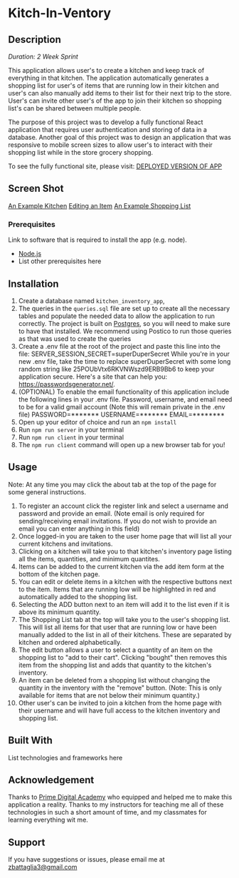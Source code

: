 # Kitch-In-Ventory

## Description

_Duration: 2 Week Sprint_

This application allows user's to create a kitchen and keep track of everything in that kitchen. The application automatically generates a shopping list for user's of items that are running low in their kitchen and user's can also manually add items to their list for their next trip to the store. User's can invite other user's of the app to join their kitchen so shopping list's can be shared between multiple people.

The purpose of this project was to develop a fully functional React application that requires user authentication and storing of data in a database. Another goal of this project was to design an application that was responsive to mobile screen sizes to allow user's to interact with their shopping list while in the store grocery shopping.

To see the fully functional site, please visit: [DEPLOYED VERSION OF APP](www.heroku.com)

## Screen Shot

[An Example Kitchen](ScreenShots/KitchenExample.png)
[Editing an Item](ScreenShots/EditingAnItem.png)
[An Example Shopping List](ScreenShots/ShoppingListExample.png)

### Prerequisites

Link to software that is required to install the app (e.g. node).

- [Node.js](https://nodejs.org/en/)
- List other prerequisites here

## Installation

1. Create a database named `kitchen_inventory_app`,
2. The queries in the `queries.sql` file are set up to create all the necessary tables and populate the needed data to allow the application to run correctly. The project is built on [Postgres](https://www.postgresql.org/download/), so you will need to make sure to have that installed. We recommend using Postico to run those queries as that was used to create the queries 
3. Create a .env file at the root of the project and paste this line into the file:
    SERVER_SESSION_SECRET=superDuperSecret
While you're in your new .env file, take the time to replace superDuperSecret with some long random string like 25POUbVtx6RKVNWszd9ERB9Bb6 to keep your application secure. Here's a site that can help you: https://passwordsgenerator.net/.
4. (OPTIONAL) To enable the email functionality of this application include the following lines in your .env file.
    Password, username, and email need to be for a valid gmail account (Note this will remain private in the .env file)
    PASSWORD=*******
    USERNAME=*******
    EMAIL=********
5. Open up your editor of choice and run an `npm install`
6. Run `npm run server` in your terminal
7. Run `npm run client` in your terminal
8. The `npm run client` command will open up a new browser tab for you!

## Usage

Note: At any time you may click the about tab at the top of the page for some general instructions.

1. To register an account click the register link and select a username and password and provide an email. (Note email is only required for sending/receiving email invitations. If you do not wish to provide an email you can enter anything in this field)
2. Once logged-in you are taken to the user home page that will list all your current kitchens and invitations.
3. Clicking on a kitchen will take you to that kitchen's inventory page listing all the items, quantities, and minimum quantites.
4. Items can be added to the current kitchen via the add item form at the bottom of the kitchen page.
5. You can edit or delete items in a kitchen with the respective buttons next to the item. Items that are running low will be highlighted in red and automatically added to the shopping list.
6. Selecting the ADD button next to an item will add it to the list even if it is above its minimum quantity.
7. The Shopping List tab at the top will take you to the user's shopping list. This will list all items for that user that are running low or have been manually added to the list in all of their kitchens. These are separated by kitchen and ordered alphabetically.
8. The edit button allows a user to select a quantity of an item on the shopping list to "add to their cart". Clicking "bought" then removes this item from the shopping list and adds that quantity to the kitchen's inventory.
9. An item can be deleted from a shopping list without changing the quantity in the inventory with the "remove" button. (Note: This is only available for items that are not below their minimum quantity.)
10. Other user's can be invited to join a kitchen from the home page with their username and will have full access to the kitchen inventory and shopping list.

## Built With

List technologies and frameworks here

## Acknowledgement
Thanks to [Prime Digital Academy](www.primeacademy.io) who equipped and helped me to make this application a reality.
Thanks to my instructors for teaching me all of these technologies in such a short amount of time, and my classmates for learning everything wit me.

## Support
If you have suggestions or issues, please email me at [zbattaglia3@gmail.com](www.google.com)

